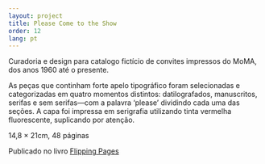 ```yaml
---
layout: project
title: Please Come to the Show
order: 12
lang: pt
---
```


Curadoria e design para catalogo fictício de convites impressos do MoMA, dos anos 1960 até o presente.

As peças que continham forte apelo tipográfico foram selecionadas e categorizadas em quatro momentos distintos: datilografados, manuscritos, serifas e sem serifas—com a palavra ‘please’ dividindo cada uma das seções. A capa foi impressa em serigrafia utilizando tinta vermelha fluorescente, suplicando por atenção.
 
<p class="specifications">14,8 × 21cm, 48 páginas</p>

<p class="features">Publicado no livro <a href="http://gingkopress.com/shop/flipping-pages/" target="_blank">Flipping Pages</a></p>